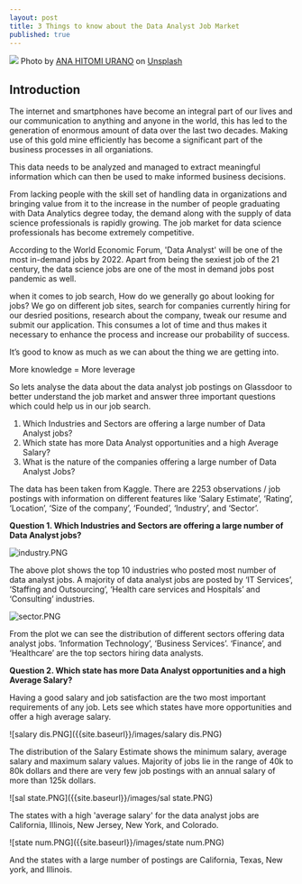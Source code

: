 ```yaml
---
layout: post
title: 3 Things to know about the Data Analyst Job Market
published: true
---
```


![]({{site.baseurl}}/images/ana-hitomi-urano-h2FMXm1sN98-unsplash.jpg)
<span>Photo by <a href="https://unsplash.com/@hiranoph?utm_source=unsplash&amp;utm_medium=referral&amp;utm_content=creditCopyText">ANA HITOMI URANO</a> on <a href="https://unsplash.com/t/business-work?utm_source=unsplash&amp;utm_medium=referral&amp;utm_content=creditCopyText">Unsplash</a></span>

## Introduction

The internet and smartphones have become an integral part of our lives and our communication to anything and anyone in the world, this has led to the generation of enormous amount of data over the last two decades. Making use of this gold mine efficiently has become a significant part of the business processes in all organiations. 


This data needs to be analyzed and managed to extract meaningful information which can then be used to make informed business decisions. 


From lacking people with the skill set of handling data in organizations and bringing value from it to the increase in the number of people graduating with Data Analytics degree today, the demand along with the supply of data science professionals is rapidly growing. The job market for data science professionals has become extremely competitive.


According to the World Economic Forum, 'Data Analyst' will be one of the most in-demand jobs by 2022. Apart from being the sexiest job of the 21 century, the data science jobs are one of the most in demand jobs post pandemic as well.


when it comes to job search, How do we generally go about looking for jobs? We go on different job sites, search for companies currently hiring for our desried positions, research about the company, tweak our resume and submit our application. This consumes a lot of time and thus makes it necessary to enhance the process and increase our probability of success.

It’s good to know as much as we can about the thing we are getting into. 

More knowledge = More leverage


So lets analyse the data about the data analyst job postings on Glassdoor to better understand the job market and answer three important questions which could help us in our job search.

1. Which Industries and Sectors are offering a large number of Data Analyst jobs?
2. Which state has more Data Analyst opportunities and a high Average Salary? 
3. What is the nature of the companies offering a large number of Data Analyst Jobs?

The data has been taken from Kaggle. There are 2253 observations / job postings with information on different features like ‘Salary Estimate’, ‘Rating’, ‘Location’, ‘Size of the company’, ‘Founded’, ‘Industry’, and ‘Sector’.


**Question 1. Which Industries and Sectors are offering a large number of Data Analyst jobs?**

![industry.PNG]({{site.baseurl}}/images/industry.PNG)

The above plot shows the top 10 industries who posted most number of data analyst jobs. A majority of data analyst jobs are posted by ‘IT Services’, ‘Staffing and Outsourcing’, ‘Health care services and Hospitals’ and ‘Consulting’ industries.

![sector.PNG]({{site.baseurl}}/images/sector.PNG)


From the plot we can see the distribution of different sectors offering data analyst jobs. ‘Information Technology’, ‘Business Services’. ‘Finance’, and ‘Healthcare’ are the top sectors hiring data analysts.

**Question 2. Which state has more Data Analyst opportunities and a high Average Salary?**

Having a good salary and job satisfaction are the two most important requirements of any job. Lets see which states have more opportunities and offer a high average salary.

![salary dis.PNG]({{site.baseurl}}/images/salary dis.PNG)


The distribution of the Salary Estimate shows the minimum salary, average salary and maximum salary values. Majority of jobs lie in the range of 40k to 80k dollars and there are very few job postings with an annual salary of more than 125k dollars.

![sal state.PNG]({{site.baseurl}}/images/sal state.PNG)


The states with a high 'average salary' for the data analyst jobs are California, Illinois, New Jersey, New York, and Colorado.

![state num.PNG]({{site.baseurl}}/images/state num.PNG)

And the states with a large number of postings are California, Texas, New york, and Illinois.


